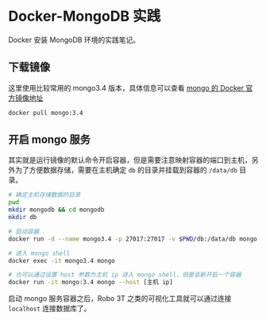 # Docker-MongoDB 实践

Docker 安装 MongoDB 环境的实践笔记。

## 下载镜像

这里使用比较常用的 mongo3.4 版本，具体信息可以查看 [mongo 的 Docker 官方镜像地址](https://hub.docker.com/_/mongo/)

```bash
docker pull mongo:3.4
```

## 开启 mongo 服务

其实就是运行镜像的默认命令开启容器，但是需要注意映射容器的端口到主机，另外为了方便数据存储，需要在主机确定 `db` 的目录并挂载到容器的 `/data/db` 目录。

```bash
# 确定主机存储数据的目录
pwd
mkdir mongodb && cd mongodb
mkdir db

# 启动容器
docker run -d --name mongo3.4 -p 27017:27017 -v $PWD/db:/data/db mongo:3.4

# 进入 mongo shell
docker exec -it mongo3.4 mongo

# 也可以通过设置 host 参数为主机 ip 进入 mongo shell，但是会新开启一个容器
docker run -it mongo:3.4 mongo --host [主机 ip]
```

启动 mongo 服务容器之后，Robo 3T 之类的可视化工具就可以通过连接 `localhost` 连接数据库了。
